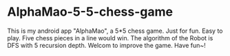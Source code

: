 # AlphaMao-5-5-chess-game
This is my android app "AlphaMao", a 5*5 chess game. Just for fun. Easy to play. Five chess pieces in a line would win. The algorithm of the Robot is DFS with 5 recursion depth. Welcom to improve the game. Have fun~!
